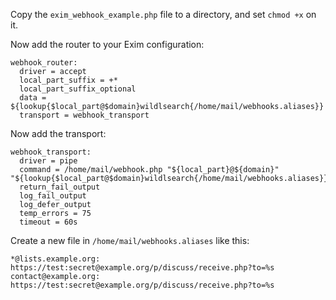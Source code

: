 Copy the `exim_webhook_example.php` file to a directory, and set `chmod +x` on it.

Now add the router to your Exim configuration:

```
webhook_router:
  driver = accept
  local_part_suffix = +*
  local_part_suffix_optional
  data = ${lookup{$local_part@$domain}wildlsearch{/home/mail/webhooks.aliases}}
  transport = webhook_transport
```

Now add the transport:

```
webhook_transport:
  driver = pipe
  command = /home/mail/webhook.php "${local_part}@${domain}" "${lookup{$local_part@$domain}wildlsearch{/home/mail/webhooks.aliases}}"
  return_fail_output
  log_fail_output
  log_defer_output
  temp_errors = 75
  timeout = 60s
```

Create a new file in `/home/mail/webhooks.aliases` like this:

```
*@lists.example.org: https://test:secret@example.org/p/discuss/receive.php?to=%s
contact@example.org: https://test:secret@example.org/p/discuss/receive.php?to=%s
```